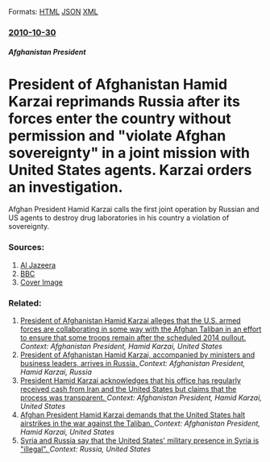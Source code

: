 
Formats: [HTML](/news/2010/10/30/president-of-afghanistan-hamid-karzai-reprimands-russia-after-its-forces-enter-the-country-without-permission-and-violate-afghan-sovereignt.html)  [JSON](/news/2010/10/30/president-of-afghanistan-hamid-karzai-reprimands-russia-after-its-forces-enter-the-country-without-permission-and-violate-afghan-sovereignt.json)  [XML](/news/2010/10/30/president-of-afghanistan-hamid-karzai-reprimands-russia-after-its-forces-enter-the-country-without-permission-and-violate-afghan-sovereignt.xml)  

### [2010-10-30](/news/2010/10/30/index.md)

##### Afghanistan President
# President of Afghanistan Hamid Karzai reprimands Russia after its forces enter the country without permission and "violate Afghan sovereignty" in a joint mission with United States agents. Karzai orders an investigation. 

Afghan President Hamid Karzai calls the first joint operation by Russian and US agents to destroy drug laboratories in his country a violation of sovereignty.


### Sources:

1. [Al Jazeera](http://english.aljazeera.net/news/asia/2010/10/20101030135741522993.html)
2. [BBC](http://www.bbc.co.uk/news/world-south-asia-11659814)
2. [Cover Image](http://www.bbc.co.uk/news/special/2015/newsspec_10857/bbc_news_logo.png?cb=1)

### Related:

1. [President of Afghanistan Hamid Karzai alleges that the U.S. armed forces are collaborating in some way with the Afghan Taliban in an effort to ensure that some troops remain after the scheduled 2014 pullout. ](/news/2013/03/10/president-of-afghanistan-hamid-karzai-alleges-that-the-u-s-armed-forces-are-collaborating-in-some-way-with-the-afghan-taliban-in-an-effort.md) _Context: Afghanistan President, Hamid Karzai, United States_
2. [President of Afghanistan Hamid Karzai, accompanied by ministers and business leaders, arrives in Russia. ](/news/2011/01/20/president-of-afghanistan-hamid-karzai-accompanied-by-ministers-and-business-leaders-arrives-in-russia.md) _Context: Afghanistan President, Hamid Karzai, Russia_
3. [President Hamid Karzai acknowledges that his office has regularly received cash from Iran and the United States but claims that the process was transparent. ](/news/2010/10/25/president-hamid-karzai-acknowledges-that-his-office-has-regularly-received-cash-from-iran-and-the-united-states-but-claims-that-the-process.md) _Context: Afghanistan President, Hamid Karzai, United States_
4. [ Afghan President Hamid Karzai demands that the United States halt airstrikes in the war against the Taliban. ](/news/2009/05/8/afghan-president-hamid-karzai-demands-that-the-united-states-halt-airstrikes-in-the-war-against-the-taliban.md) _Context: Afghanistan President, Hamid Karzai, United States_
5. [Syria and Russia say that the United States' military presence in Syria is "illegal". ](/news/2018/02/8/syria-and-russia-say-that-the-united-states-military-presence-in-syria-is-illegal.md) _Context: Russia, United States_
